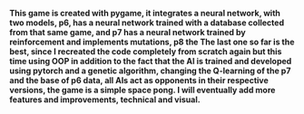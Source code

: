 **This game is created with pygame, it integrates a neural network, with two models, p6, has a neural network trained with a database collected from that same game, and p7 has a neural network trained by reinforcement and implements mutations, p8 the The last one so far is the best, since I recreated the code completely from scratch again but this time using OOP in addition to the fact that the AI ​​is trained and developed using pytorch and a genetic algorithm, changing the Q-learning of the p7 and the base of p6 data, all AIs act as opponents in their respective versions, the game is a simple space pong. I will eventually add more features and improvements, technical and visual.**
